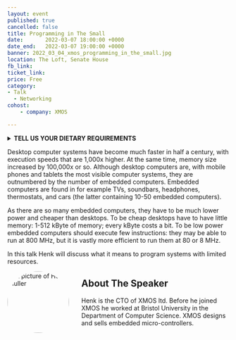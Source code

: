 ```yaml
---
layout: event
published: true
cancelled: false
title: Programming in The Small
date:       2022-03-07 18:00:00 +0000
date_end:   2022-03-07 19:00:00 +0000
banner: 2022_03_04_xmos_programming_in_the_small.jpg
location: The Loft, Senate House
fb_link:
ticket_link:
price: Free
category:
- Talk
  - Networking
cohost:
    - company: XMOS

---
```


<details>
<summary style="font-weight: bold; text-transform: uppercase; cursor: pointer;">Tell Us Your Dietary Requirements</summary>
<iframe style="width: 100%" src="https://docs.google.com/forms/d/e/1FAIpQLScBn31cM-Xr6DQuWHwHBogho9hwXocta8pLhYOjYhWR-IdofA/viewform?embedded=true" width="640" height="700" frameborder="0" marginheight="0" marginwidth="0">Loading…</iframe>
</details>

Desktop computer systems have become much faster in half a century, with execution speeds that are 1,000x higher. At the
same time, memory size increased by 100,000x or so. Although desktop computers are, with mobile phones and tablets the
most visible computer systems, they are outnumbered by the number of embedded computers. Embedded computers are found in
for example TVs, soundbars, headphones, thermostats, and cars (the latter containing 10-50 embedded computers).

As there are so many embedded computers, they have to be much lower power and cheaper than desktops. To be cheap
desktops have to have little memory: 1-512 kByte of memory; every kByte costs a bit. To be low power embedded computers
should execute few instructions: they may be able to run at 800 MHz, but it is vastly more efficient to run them at 80
or 8 MHz.

In this talk Henk will discuss what it means to program systems with limited resources.

<img src="https://www.xmos.ai/wp-content/uploads/2018/09/GiJ-Henk-Mullen-1-225x300.jpg" alt="A picture of Henk Muller" style="float: left; border-radius: 100%; width: 10em; height: 10em; object-fit: cover; object-position: center; margin-right: 2em">

## About The Speaker

Henk is the CTO of XMOS ltd. Before he joined XMOS he worked at Bristol University in the Department of Computer
Science. XMOS designs and sells embedded micro-controllers.